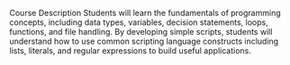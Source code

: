 Course Description
Students will learn the fundamentals of programming concepts, including data types, variables, decision statements, loops, functions, and file handling. By developing simple scripts, students will understand how to use common scripting language constructs including lists, literals, and regular expressions to build useful applications.
